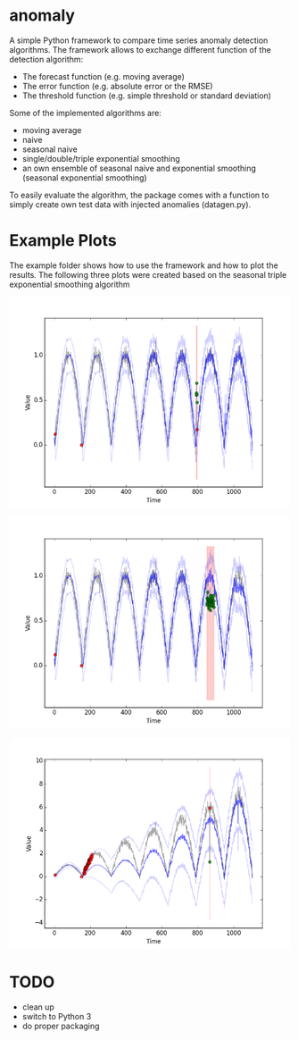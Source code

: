 # anomaly
A simple Python framework to compare time series anomaly detection algorithms.
The framework allows to exchange different function of the detection algorithm:
- The forecast function (e.g. moving average)
- The error function (e.g. absolute error or the RMSE)
- The threshold function (e.g. simple threshold or standard deviation)

Some of the implemented algorithms are:
- moving average
- naive
- seasonal naive
- single/double/triple exponential smoothing
- an own ensemble of seasonal naive and exponential smoothing (seasonal exponential smoothing)

To easily evaluate the algorithm, the package comes with a function to simply create own test data with injected
anomalies (datagen.py).


# Example Plots
The example folder shows how to use the framework and how to plot the results.
The following three plots were created based on the seasonal triple exponential smoothing algorithm

![cyclic_bump](example/output/png/cyclic_bump.png)

![cyclic_sagged](example/output/png/cyclic_sagged.png)

![grow_with_error](example/output/png/grow_with_error.png)


# TODO
- clean up
- switch to Python 3
- do proper packaging
